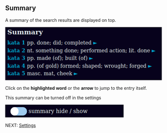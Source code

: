 ## Summary

A summary of the search results are displayed on top. 

![summary](pics/dpdict.net/dpdict_summary.png)

Click on the **highlighted word** or the **arrow** to jump to the entry itself.

This summary can be turned off in the settings

![hide summary](pics/dpdict.net/dpdict_settings_summary_hide.png)

NEXT: [Settings](dpdict_settings.md)